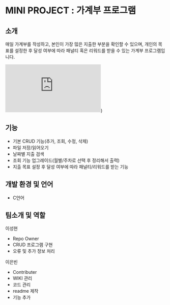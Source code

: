 # MINI PROJECT : 가계부 프로그램

## 소개
매일 가계부를 작성하고, 본인이 가장 많은 지출한 부분을 확인할 수 있으며, 개인의 목표를 설정한 후 달성 여부에 따라 패널티 혹은 리워드를 받을 수 있는 가계부 프로그램입니다. 

![euro-870757_1920](https://www.freepik.com/free-vector/calculator-budget-management-icons_25638039.htm#query=account%20book&position=26&from_view=search&track=ais))

## 기능
- 기본 CRUD 기능(추가, 조회, 수정, 삭제)
- 파일 저장/읽어오기
- 날짜별 지출 검색
- 조회 기능 업그레이드(월별/주차로 선택 후 정리해서 출력)
- 지출 목표 설정 후 달성 여부에 따라 패널티/리워드를 받는 기능


## 개발 환경 및 언어
- C언어

## 팀소개 및 역할

이성현
- Repo Owner
- CRUD 프로그램 구현
- 오류 및 추가 정보 처리

이은빈
- Contributer
- WIKI 관리
- 코드 관리
- readme 제작
- 기능 추가
